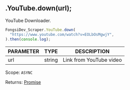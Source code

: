 ## .YouTube.down(url);

YouTube Downloader.

```js
FongsiDev_Scraper.YouTube.down(
  "https://www.youtube.com/watch?v=EOLbOsMgwjY",
).then(console.log);
```

| PARAMETER | TYPE   | DESCRIPTION         |
| --------- | ------ | ------------------- |
| url       | string | Link from YouTube video |

Scope: `ASYNC`

Returns: <a href="https://developer.mozilla.org/en-US/docs/Web/JavaScript/Reference/Global_Objects/Promise">Promise</a><Object>
